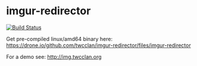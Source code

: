 imgur-redirector
================

[![Build Status](https://drone.io/github.com/twcclan/imgur-redirector/status.png)](https://drone.io/github.com/twcclan/imgur-redirector/latest)

Get pre-compiled linux/amd64 binary here: https://drone.io/github.com/twcclan/imgur-redirector/files/imgur-redirector

For a demo see: http://img.twcclan.org
